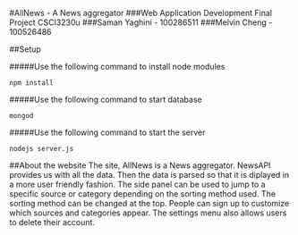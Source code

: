 #AllNews - A News aggregator
###Web Application Development Final Project CSCI3230u 
###Saman Yaghini - 100286511
###Melvin Cheng - 100526486

##Setup

#####Use the following command to install node modules
```shell
npm install

```

#####Use the following command to start database
```shell
mongod
```

#####Use the following command to start the server
```shell
nodejs server.js
```

##About the website
The site, AllNews is a News aggregator. 
NewsAPI provides us with all the data. Then the data is parsed so that it is diplayed in a more user friendly fashion. 
The side panel can be used to jump to a specific source or category depending on the sorting method used. 
The sorting method can be changed at the top.
People can sign up to customize which sources and categories appear.
The settings menu also allows users to delete their account.
